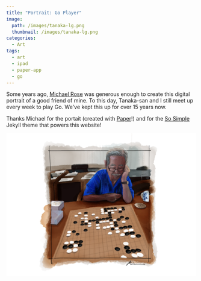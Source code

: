 ```yaml
---
title: "Portrait: Go Player"
image:
  path: /images/tanaka-lg.png
  thumbnail: /images/tanaka-lg.png
categories:
  - Art
tags:
  - art
  - ipad
  - paper-app
  - go
---
```


Some years ago, [Michael Rose](https://mademistakes.com) was generous enough to create this digital portrait of a good friend of mine. To this day, Tanaka-san and I still meet up every week to play Go. We've kept this up for over 15 years now.

Thanks Michael for the portait (created with [Paper](https://paper.bywetransfer.com)!) and for the [So Simple](https://github.com/mmistakes/so-simple-theme) Jekyll theme that powers this website!

<img src="/images/tanaka.png" class="align-center" alt="">